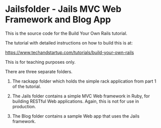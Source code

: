 # Jailsfolder - Jails MVC Web Framework and Blog App

This is the source code for the Build Your Own Rails tutorial. 

The tutorial with detailed instructions on how to build this is at: 

https://www.techandstartup.com/tutorials/build-your-own-rails

This is for teaching purposes only. 

There are three separate folders.

1) The rackapp folder which holds the simple rack application from part 1 of the tutorial.

2) The Jails folder contains a simple MVC Web framework in Ruby, for building RESTful Web applications. Again, this is not for use in production. 

3) The Blog folder contains a sample Web app that uses the Jails framework. 
